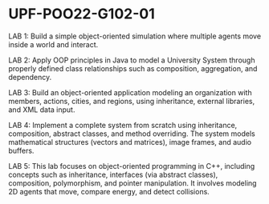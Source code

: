 # UPF-POO22-G102-01
LAB 1: Build a simple object-oriented simulation where multiple agents move inside a world and interact.

LAB 2: Apply OOP principles in Java to model a University System through properly defined class relationships such as composition, aggregation, and dependency.

LAB 3: Build an object-oriented application modeling an organization with members, actions, cities, and regions, using inheritance, external libraries, and XML data input.

LAB 4: Implement a complete system from scratch using inheritance, composition, abstract classes, and method overriding. The system models mathematical structures (vectors and matrices), image frames, and audio buffers.

LAB 5: This lab focuses on object-oriented programming in C++, including concepts such as inheritance, interfaces (via abstract classes), composition, polymorphism, and pointer manipulation. It involves modeling 2D agents that move, compare energy, and detect collisions.
